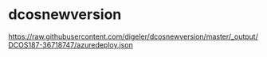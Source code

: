 # dcosnewversion


https://raw.githubusercontent.com/digeler/dcosnewversion/master/_output/DCOS187-36718747/azuredeploy.json
